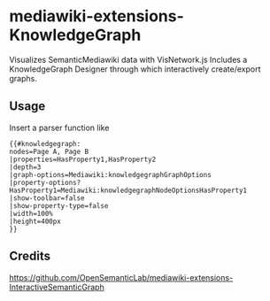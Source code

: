 # mediawiki-extensions-KnowledgeGraph

Visualizes SemanticMediawiki data with VisNetwork.js
Includes a KnowledgeGraph Designer through which interactively create/export graphs.

## Usage

Insert a parser function like

```
{{#knowledgegraph:
nodes=Page A, Page B
|properties=HasProperty1,HasProperty2
|depth=3
|graph-options=Mediawiki:knowledgegraphGraphOptions
|property-options?HasProperty1=Mediawiki:knowledgegraphNodeOptionsHasProperty1
|show-toolbar=false
|show-property-type=false
|width=100%
|height=400px
}}
```


## Credits
https://github.com/OpenSemanticLab/mediawiki-extensions-InteractiveSemanticGraph



